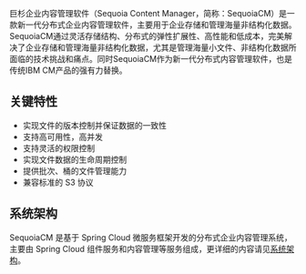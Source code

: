 巨杉企业内容管理软件（Sequoia Content Manager，简称：SequoiaCM）是一款新一代分布式企业内容管理软件，主要用于企业存储和管理海量非结构化数据。SequoiaCM通过灵活存储结构、分布式的弹性扩展性、高性能和低成本，完美解决了企业存储和管理海量非结构化数据，尤其是管理海量小文件、非结构化数据所面临的技术挑战和痛点。同时SequoiaCM作为新一代分布式内容管理软件，也是传统IBM CM产品的强有力替换。

关键特性
----
+ 实现文件的版本控制并保证数据的一致性
+ 支持高可用性，高并发
+ 支持灵活的权限控制
+ 实现文件数据的生命周期控制
+ 提供批次、桶的文件管理能力
+ 兼容标准的 S3 协议

系统架构
----
SequoiaCM 是基于 Spring Cloud 微服务框架开发的分布式企业内容管理系统，主要由 Spring Cloud 组件服务和内容管理等服务组成，更详细的内容请见[系统架构][architecture]。


[architecture]:Architecture/overview.md